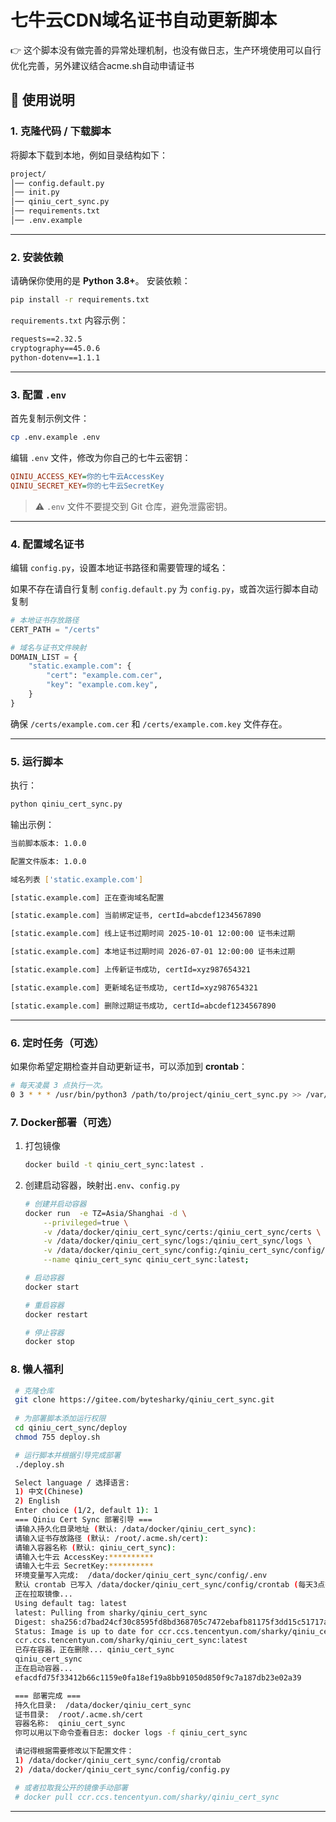 # 七牛云CDN域名证书自动更新脚本

👉 这个脚本没有做完善的异常处理机制，也没有做日志，生产环境使用可以自行优化完善，另外建议结合acme.sh自动申请证书

## 📖 使用说明

### 1. 克隆代码 / 下载脚本

将脚本下载到本地，例如目录结构如下：

```txt
project/
│── config.default.py
│── init.py
│── qiniu_cert_sync.py
│── requirements.txt
│── .env.example
```

---

### 2. 安装依赖

请确保你使用的是 **Python 3.8+**。
安装依赖：

```bash
pip install -r requirements.txt
```

`requirements.txt` 内容示例：

```txt
requests==2.32.5
cryptography==45.0.6
python-dotenv==1.1.1
```

---

### 3. 配置 `.env`

首先复制示例文件：

```bash
cp .env.example .env
```

编辑 `.env` 文件，修改为你自己的七牛云密钥：

```ini
QINIU_ACCESS_KEY=你的七牛云AccessKey
QINIU_SECRET_KEY=你的七牛云SecretKey
```

> ⚠️ `.env` 文件不要提交到 Git 仓库，避免泄露密钥。

---

### 4. 配置域名证书

编辑 `config.py`，设置本地证书路径和需要管理的域名：

如果不存在请自行复制 `config.default.py` 为 `config.py`，或首次运行脚本自动复制

```python
# 本地证书存放路径
CERT_PATH = "/certs"

# 域名与证书文件映射
DOMAIN_LIST = {
    "static.example.com": {
        "cert": "example.com.cer",
        "key": "example.com.key",
    }
}
```

确保 `/certs/example.com.cer` 和 `/certs/example.com.key` 文件存在。

---

### 5. 运行脚本

执行：

```bash
python qiniu_cert_sync.py
```

输出示例：

```bash
当前脚本版本: 1.0.0

配置文件版本: 1.0.0

域名列表 ['static.example.com'] 

[static.example.com] 正在查询域名配置 

[static.example.com] 当前绑定证书, certId=abcdef1234567890 

[static.example.com] 线上证书过期时间 2025-10-01 12:00:00 证书未过期 

[static.example.com] 本地证书过期时间 2026-07-01 12:00:00 证书未过期 

[static.example.com] 上传新证书成功, certId=xyz987654321

[static.example.com] 更新域名证书成功, certId=xyz987654321

[static.example.com] 删除过期证书成功, certId=abcdef1234567890
```

---

### 6. 定时任务（可选）

如果你希望定期检查并自动更新证书，可以添加到 **crontab**：

```bash
# 每天凌晨 3 点执行一次。
0 3 * * * /usr/bin/python3 /path/to/project/qiniu_cert_sync.py >> /var/log/qiniu_cert_sync.log 2>&1
```

### 7. Docker部署（可选）

1. 打包镜像

    ```bash
    docker build -t qiniu_cert_sync:latest .
    ```

2. 创建启动容器，映射出`.env`、`config.py`

    ```bash
    # 创建并启动容器
    docker run  -e TZ=Asia/Shanghai -d \
        --privileged=true \
        -v /data/docker/qiniu_cert_sync/certs:/qiniu_cert_sync/certs \
        -v /data/docker/qiniu_cert_sync/logs:/qiniu_cert_sync/logs \
        -v /data/docker/qiniu_cert_sync/config:/qiniu_cert_sync/config/ \
        --name qiniu_cert_sync qiniu_cert_sync:latest;

    # 启动容器
    docker start

    # 重启容器 
    docker restart

    # 停止容器
    docker stop
    ```

### 8. 懒人福利

   ```bash
    # 克隆仓库
    git clone https://gitee.com/bytesharky/qiniu_cert_sync.git
    
    # 为部署脚本添加运行权限
    cd qiniu_cert_sync/deploy
    chmod 755 deploy.sh

    # 运行脚本并根据引导完成部署
    ./deploy.sh

    Select language / 选择语言:
    1) 中文(Chinese)
    2) English
    Enter choice (1/2, default 1): 1
    === Qiniu Cert Sync 部署引导 ===
    请输入持久化目录地址 (默认: /data/docker/qiniu_cert_sync):
    请输入证书存放路径 (默认: /root/.acme.sh/cert):
    请输入容器名称 (默认: qiniu_cert_sync):
    请输入七牛云 AccessKey:**********
    请输入七牛云 SecretKey:**********
    环境变量写入完成:  /data/docker/qiniu_cert_sync/config/.env
    默认 crontab 已写入 /data/docker/qiniu_cert_sync/config/crontab (每天3点执行)
    正在拉取镜像...
    Using default tag: latest
    latest: Pulling from sharky/qiniu_cert_sync
    Digest: sha256:d7bad24cf30c8595fd8bd368705c7472ebafb81175f3dd15c51717a1e2b1a17d
    Status: Image is up to date for ccr.ccs.tencentyun.com/sharky/qiniu_cert_sync:latest
    ccr.ccs.tencentyun.com/sharky/qiniu_cert_sync:latest
    已存在容器，正在删除... qiniu_cert_sync
    qiniu_cert_sync
    正在启动容器...
    efacdfd75f33412b66c1159e0fa18ef19a8bb91050d850f9c7a187db23e02a39

    === 部署完成 ===
    持久化目录:  /data/docker/qiniu_cert_sync
    证书目录:  /root/.acme.sh/cert
    容器名称:  qiniu_cert_sync
    你可以用以下命令查看日志: docker logs -f qiniu_cert_sync

    请记得根据需要修改以下配置文件：
    1) /data/docker/qiniu_cert_sync/config/crontab
    2) /data/docker/qiniu_cert_sync/config/config.py

    # 或者拉取我公开的镜像手动部署
    # docker pull ccr.ccs.tencentyun.com/sharky/qiniu_cert_sync
   ```

---
